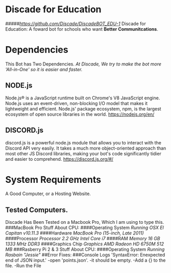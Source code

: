 # Discade for Education
#####*https://github.com/Discade/DiscadeBOT_EDU-1*
Discade for Education: A foward bot for schools who want __Better Communitcations__.

# Dependencies
This Bot has Two Dependencies. *At Discade, We try to make the bot more 'All-in-One' so it is easier and faster.*

## NODE.js
Node.js® is a JavaScript runtime built on Chrome's V8 JavaScript engine. Node.js uses an event-driven, non-blocking I/O model that makes it lightweight and efficient. Node.js' package ecosystem, npm, is the largest ecosystem of open source libraries in the world.
https://nodejs.org/en/
## DISCORD.js
discord.js is a powerful node.js module that allows you to interact with the Discord API very easily. It takes a much more object-oriented approach than most other JS Discord libraries, making your bot's code significantly tidier and easier to comprehend.
https://discord.js.org/#/
# System Requirements
A Good Computer, or a Hosting Website.
## Tested Computers.
Discade Has Been Tested on a Macbook Pro, Which I am using to type this.
###MacBook Pro
Stuff About CPU:
####Operating System
*Running OSX El Capitan v10.11.3*
####Hardware
*MacBook Pro (15-inch, Late 2011)*
####Processor
*Processor 2.2 GHz Intel Core i7*
####RAM
*Memory 16 GB 1333 MHz DDR3*
####Graphics Chip
*Graphics AMD Radeon HD 6750M 512 MB*
###Rasberry Pi 2 & 3
Stuff About CPU:
####Operating System
*Running Rasbain "Jessie"*
##Error Fixes:
###Console Logs 'SyntaxError: Enexpected end of JSON input.'
-open 'points.json'.
-it should be empty.
-Add a {} to the file. 
-Run the File
